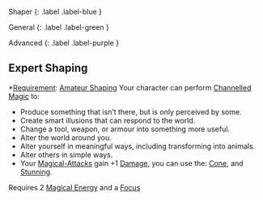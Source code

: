 
Shaper
{: .label .label-blue }

General
{: .label .label-green }

Advanced
{: .label .label-purple }
## Expert Shaping

\*[Requirement](Core/Terminology#Requirement): [Amateur Shaping](#Amateur%20Shaping)
Your character can perform [Channelled Magic](Magic#Channelled%20Magic) to:

- Produce something that isn’t there, but is only perceived by some.
- Create smart illusions that can respond to the world.
- Change a tool, weapon, or armour into something more useful.
- Alter the world around you.
- Alter yourself in meaningful ways, including transforming into animals.
- Alter others in simple ways.
- Your [Magical-Attacks](Game/Core/Magical-Attacks) gain +1 [Damage](Game/Core/Weapons#Damage), you can use the: [Cone](Game/Core/Magical-Attacks#Cone), and [Stunning](Game/Core/Magical-Attacks#Stunning).

Requires 2 [Magical Energy](Magic#Magical%20Energy) and a [Focus](Game/Example-Gear#Focus)